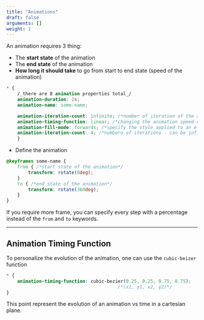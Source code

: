 ```yaml
---
title: "Animations"
draft: false
arguments: []
weight: 1
---
```


An animation requires 3 thing:

-   The **start state** of the animation
-   The **end state** of the animation
-   **How long it should take** to go from start to end state (speed of the animation)

```css
* {
    /_there are 8 animation properties total_/
    animation-duration: 2s;
    animation-name: some-name;

    animation-iteration-count: infinite; /*number of iteration of the animation*/
    animation-timing-function: linear; /*changing the animation speed evolution*/
    animation-fill-mode: forwards; /*specify the style applied to an element when the animation has finished:*/
    animation-iteration-count: 4; /*numbero of iterations - can be infinite*/
    }
```

-   Define the animation

```css
@keyframes some-name {
    from { /*start state of the animation*/
        transform: rotate(0deg);
    }
    to { /*end state of the animation*/
        transform: rotate(360deg);
    }
}
```

If you require more frame, you can specify every step with a percentage instead of the `from` and `to` keywords.

* * *

## Animation Timing Function

To personalize the evolution of the animation, one can use the `cubic-beizer` function

```css
* {
    animation-timing-function: cubic-bezier(0.25, 0.25, 0.75, 0.75);
                                         /*(x1, y1, x2, y2)*/
}
```

This point represent the evolution of an animation vs time in a cartesian plane.
